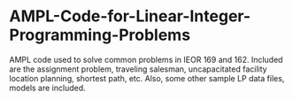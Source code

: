 # AMPL-Code-for-Linear-Integer-Programming-Problems
AMPL code used to solve common problems in IEOR 169 and 162. Included are the assignment problem, traveling salesman, uncapacitated facility location planning, shortest path, etc. Also, some other sample LP data files, models are included.
